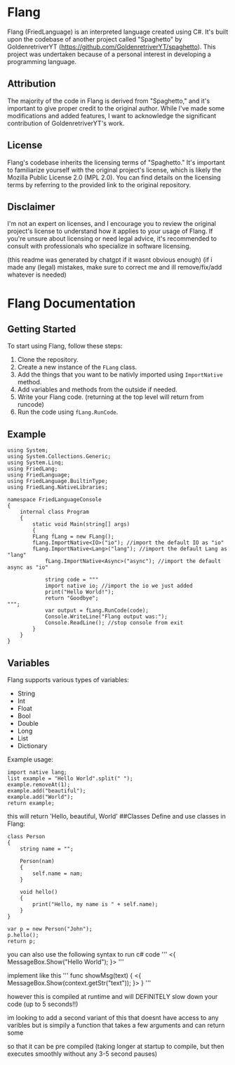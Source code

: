 # Flang
Flang (FriedLanguage) is an interpreted language created using C#. It's built upon the codebase of another project called "Spaghetto" by GoldenretriverYT (https://github.com/GoldenretriverYT/spaghetto). This project was undertaken because of a personal interest in developing a programming language. 

## Attribution
The majority of the code in Flang is derived from "Spaghetto," and it's important to give proper credit to the original author. While I've made some modifications and added features, I want to acknowledge the significant contribution of GoldenretriverYT's work.

## License
Flang's codebase inherits the licensing terms of "Spaghetto." It's important to familiarize yourself with the original project's license, which is likely the Mozilla Public License 2.0 (MPL 2.0). You can find details on the licensing terms by referring to the provided link to the original repository.

## Disclaimer
I'm not an expert on licenses, and I encourage you to review the original project's license to understand how it applies to your usage of Flang. If you're unsure about licensing or need legal advice, it's recommended to consult with professionals who specialize in software licensing.

(this readme was generated by chatgpt if it wasnt obvious enough)
(if i made any (legal) mistakes, make sure to correct me and ill remove/fix/add whatever is needed)


# Flang Documentation

## Getting Started

To start using Flang, follow these steps:

1. Clone the repository.
2. Create a new instance of the `FLang` class.
3. Add the things that you want to be nativly imported using `ImportNative` method.
4. Add variables and methods from the outside if needed.
5. Write your Flang code. (returning at the top level will return from runcode)
6. Run the code using `fLang.RunCode`.

## Example
```
using System;
using System.Collections.Generic;
using System.Linq;
using FriedLang;
using FriedLanguage;
using FriedLanguage.BuiltinType;
using FriedLang.NativeLibraries;

namespace FriedLanguageConsole
{
    internal class Program
    {
        static void Main(string[] args)
        {
	    FLang fLang = new FLang();
	    fLang.ImportNative<IO>("io"); //import the default IO as "io"
	    fLang.ImportNative<Lang>("lang"); //import the default Lang as "lang"
            fLang.ImportNative<Async>("async"); //import the default async as "io"

            string code = """
            import native io; //import the io we just added
            print("Hello World!");
            return "Goodbye";
""";
            var output = fLang.RunCode(code);
            Console.WriteLine("Flang output was:");
            Console.ReadLine(); //stop console from exit
        }
    }
}
```

## Variables

Flang supports various types of variables:

- String
- Int
- Float
- Bool
- Double
- Long
- List
- Dictionary

Example usage:

```flang
import native lang;
list example = "Hello World".split(" ");
example.removeAt(1);
example.add("beautiful");
example.add("World");
return example;
```
this will return 'Hello, beautiful, World'
##Classes
Define and use classes in Flang:

```
class Person
{
    string name = "";

    Person(nam)
    {
        self.name = nam;
    }

    void hello()
    {
        print("Hello, my name is " + self.name);
    }
}

var p = new Person("John");
p.hello();
return p;
```

you can also use the following syntax to run c# code 
'''
<{
MessageBox.Show("Hello World");
}>
'''

implement like this
'''
func showMsg(text)
{
<{
MessageBox.Show(context.getStr("text"));
}>
}
'''

however this is compiled at runtime and will DEFINITELY slow down your code (up to 5 seconds!!)

im looking to add a second variant of this that doesnt have access to any varibles but is simpily a function that takes a few arguments and can return some

so that it can be pre compiled
(taking longer at startup to compile, but then executes smoothly without any 3-5 second pauses)
